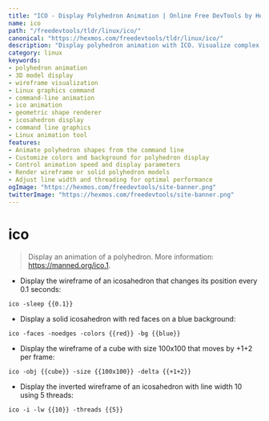 ```yaml
---
title: "ICO - Display Polyhedron Animation | Online Free DevTools by Hexmos"
name: ico
path: "/freedevtools/tldr/linux/ico/"
canonical: "https://hexmos.com/freedevtools/tldr/linux/ico/"
description: "Display polyhedron animation with ICO. Visualize complex shapes and control animation parameters with this command-line tool. Free online tool, no registration required."
category: linux
keywords:
- polyhedron animation
- 3D model display
- wireframe visualization
- Linux graphics command
- command-line animation
- ico animation
- geometric shape renderer
- icosahedron display
- command line graphics
- Linux animation tool
features:
- Animate polyhedron shapes from the command line
- Customize colors and background for polyhedron display
- Control animation speed and display parameters
- Render wireframe or solid polyhedron models
- Adjust line width and threading for optimal performance
ogImage: "https://hexmos.com/freedevtools/site-banner.png"
twitterImage: "https://hexmos.com/freedevtools/site-banner.png"
---
```


# ico

> Display an animation of a polyhedron.
> More information: <https://manned.org/ico.1>.

- Display the wireframe of an icosahedron that changes its position every 0.1 seconds:

`ico -sleep {{0.1}}`

- Display a solid icosahedron with red faces on a blue background:

`ico -faces -noedges -colors {{red}} -bg {{blue}}`

- Display the wireframe of a cube with size 100x100 that moves by +1+2 per frame:

`ico -obj {{cube}} -size {{100x100}} -delta {{+1+2}}`

- Display the inverted wireframe of an icosahedron with line width 10 using 5 threads:

`ico -i -lw {{10}} -threads {{5}}`
